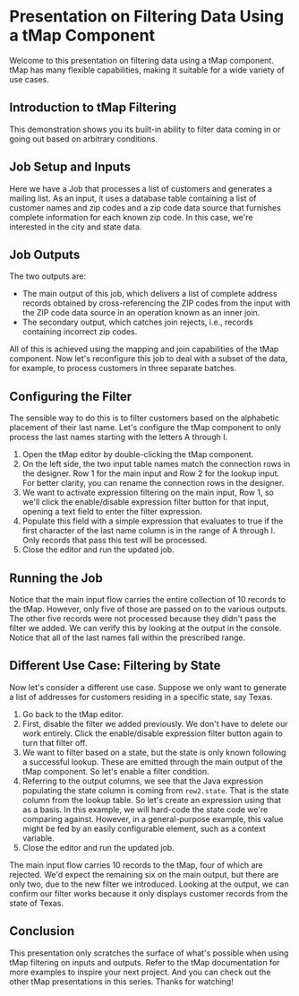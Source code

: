 # Presentation on Filtering Data Using a tMap Component

Welcome to this presentation on filtering data using a tMap component. tMap has many flexible capabilities, making it suitable for a wide variety of use cases.

## Introduction to tMap Filtering

This demonstration shows you its built-in ability to filter data coming in or going out based on arbitrary conditions.

## Job Setup and Inputs

Here we have a Job that processes a list of customers and generates a mailing list. As an input, it uses a database table containing a list of customer names and zip codes and a zip code data source that furnishes complete information for each known zip code. In this case, we're interested in the city and state data.

## Job Outputs

The two outputs are:
- The main output of this job, which delivers a list of complete address records obtained by cross-referencing the ZIP codes from the input with the ZIP code data source in an operation known as an inner join.
- The secondary output, which catches join rejects, i.e., records containing incorrect zip codes.

All of this is achieved using the mapping and join capabilities of the tMap component. Now let's reconfigure this job to deal with a subset of the data, for example, to process customers in three separate batches.

## Configuring the Filter

The sensible way to do this is to filter customers based on the alphabetic placement of their last name. Let's configure the tMap component to only process the last names starting with the letters A through I.

1. Open the tMap editor by double-clicking the tMap component.
2. On the left side, the two input table names match the connection rows in the designer. Row 1 for the main input and Row 2 for the lookup input. For better clarity, you can rename the connection rows in the designer.
3. We want to activate expression filtering on the main input, Row 1, so we'll click the enable/disable expression filter button for that input, opening a text field to enter the filter expression.
4. Populate this field with a simple expression that evaluates to true if the first character of the last name column is in the range of A through I. Only records that pass this test will be processed.
5. Close the editor and run the updated job.

## Running the Job

Notice that the main input flow carries the entire collection of 10 records to the tMap. However, only five of those are passed on to the various outputs. The other five records were not processed because they didn't pass the filter we added. We can verify this by looking at the output in the console. Notice that all of the last names fall within the prescribed range.

## Different Use Case: Filtering by State

Now let's consider a different use case. Suppose we only want to generate a list of addresses for customers residing in a specific state, say Texas.

1. Go back to the tMap editor.
2. First, disable the filter we added previously. We don't have to delete our work entirely. Click the enable/disable expression filter button again to turn that filter off.
3. We want to filter based on a state, but the state is only known following a successful lookup. These are emitted through the main output of the tMap component. So let's enable a filter condition.
4. Referring to the output columns, we see that the Java expression populating the state column is coming from `row2.state`. That is the state column from the lookup table. So let's create an expression using that as a basis. In this example, we will hard-code the state code we're comparing against. However, in a general-purpose example, this value might be fed by an easily configurable element, such as a context variable.
5. Close the editor and run the updated job.

The main input flow carries 10 records to the tMap, four of which are rejected. We'd expect the remaining six on the main output, but there are only two, due to the new filter we introduced. Looking at the output, we can confirm our filter works because it only displays customer records from the state of Texas.

## Conclusion

This presentation only scratches the surface of what's possible when using tMap filtering on inputs and outputs. Refer to the tMap documentation for more examples to inspire your next project. And you can check out the other tMap presentations in this series. Thanks for watching!
